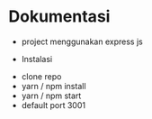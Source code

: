 # Dokumentasi

- project menggunakan express js

* Instalasi
- clone repo
- yarn / npm install
- yarn / npm start
- default port 3001